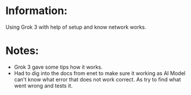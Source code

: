 # Information:
  Using Grok 3 with help of setup and know network works.
  
# Notes:
 * Grok 3 gave some tips how it works.
 * Had to dig into the docs from enet to make sure it working as AI Model can't know what error that does not work correct. As try to find what went wrong and tests it.